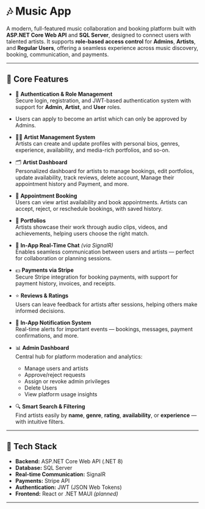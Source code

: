 # 🎶 Music App

A modern, full-featured music collaboration and booking platform built with **ASP.NET Core Web API** and **SQL Server**, designed to connect users with talented artists. It supports **role-based access control** for **Admins**, **Artists**, and **Regular Users**, offering a seamless experience across music discovery, booking, communication, and payments.

---

## 🚀 Core Features

- 🔐 **Authentication & Role Management**  
  Secure login, registration, and JWT-based authentication system with support for **Admin**, **Artist**, and **User** roles.
- Users can apply to become an artist which can only be approved by Admins.

- 🧑‍🎤 **Artist Management System**  
  Artists can create and update profiles with personal bios, genres, experience, availability, and media-rich portfolios, and so-on.

- 🗂️ **Artist Dashboard**  
  Personalized dashboard for artists to manage bookings, edit portfolios, update availability, track reviews, delete account, Manage their appointment history and Payment, and more.

- 📅 **Appointment Booking**  
  Users can view artist availability and book appointments. Artists can accept, reject, or reschedule bookings, with saved history.

- 🎨 **Portfolios**  
  Artists showcase their work through audio clips, videos, and achievements, helping users choose the right match.

- 💬 **In-App Real-Time Chat** *(via SignalR)*  
  Enables seamless communication between users and artists — perfect for collaboration or planning sessions.

- 💵 **Payments via Stripe**  
  Secure Stripe integration for booking payments, with support for payment history, invoices, and receipts.

- ⭐ **Reviews & Ratings**  
  Users can leave feedback for artists after sessions, helping others make informed decisions.

- 🔔 **In-App Notification System**  
  Real-time alerts for important events — bookings, messages, payment confirmations, and more.

- 📊 **Admin Dashboard**  
  Central hub for platform moderation and analytics:  
  - Manage users and artists  
  - Approve/reject requests  
  - Assign or revoke admin privileges
  - Delete Users  
  - View platform usage insights

- 🔍 **Smart Search & Filtering**  
  Find artists easily by **name**, **genre**, **rating**, **availability**, or **experience** — with intuitive filters.

---

## 🧱 Tech Stack

- **Backend:** ASP.NET Core Web API (.NET 8)  
- **Database:** SQL Server  
- **Real-time Communication:** SignalR  
- **Payments:** Stripe API  
- **Authentication:** JWT (JSON Web Tokens)  
- **Frontend:** React or .NET MAUI *(planned)*

---
